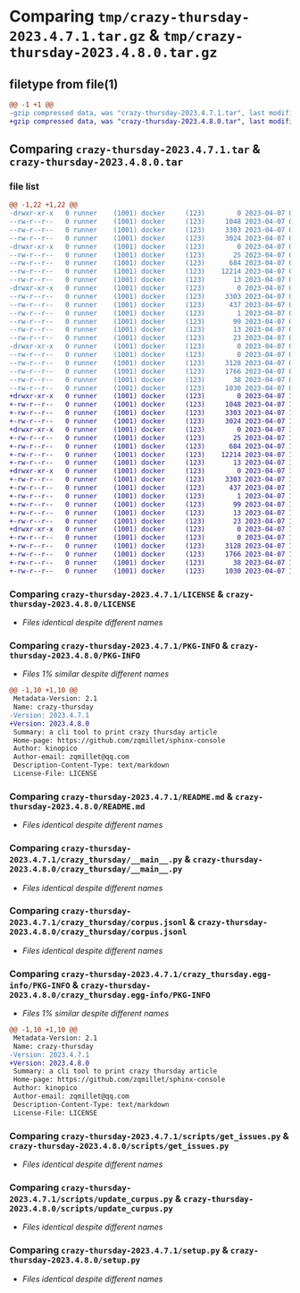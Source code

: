 # Comparing `tmp/crazy-thursday-2023.4.7.1.tar.gz` & `tmp/crazy-thursday-2023.4.8.0.tar.gz`

## filetype from file(1)

```diff
@@ -1 +1 @@
-gzip compressed data, was "crazy-thursday-2023.4.7.1.tar", last modified: Fri Apr  7 05:27:38 2023, max compression
+gzip compressed data, was "crazy-thursday-2023.4.8.0.tar", last modified: Fri Apr  7 17:27:15 2023, max compression
```

## Comparing `crazy-thursday-2023.4.7.1.tar` & `crazy-thursday-2023.4.8.0.tar`

### file list

```diff
@@ -1,22 +1,22 @@
-drwxr-xr-x   0 runner    (1001) docker     (123)        0 2023-04-07 05:27:38.213780 crazy-thursday-2023.4.7.1/
--rw-r--r--   0 runner    (1001) docker     (123)     1048 2023-04-07 05:27:25.000000 crazy-thursday-2023.4.7.1/LICENSE
--rw-r--r--   0 runner    (1001) docker     (123)     3303 2023-04-07 05:27:38.213780 crazy-thursday-2023.4.7.1/PKG-INFO
--rw-r--r--   0 runner    (1001) docker     (123)     3024 2023-04-07 05:27:25.000000 crazy-thursday-2023.4.7.1/README.md
-drwxr-xr-x   0 runner    (1001) docker     (123)        0 2023-04-07 05:27:38.209780 crazy-thursday-2023.4.7.1/crazy_thursday/
--rw-r--r--   0 runner    (1001) docker     (123)       25 2023-04-07 05:27:29.000000 crazy-thursday-2023.4.7.1/crazy_thursday/__init__.py
--rw-r--r--   0 runner    (1001) docker     (123)      684 2023-04-07 05:27:25.000000 crazy-thursday-2023.4.7.1/crazy_thursday/__main__.py
--rw-r--r--   0 runner    (1001) docker     (123)    12214 2023-04-07 05:27:29.000000 crazy-thursday-2023.4.7.1/crazy_thursday/corpus.jsonl
--rw-r--r--   0 runner    (1001) docker     (123)       13 2023-04-07 05:27:25.000000 crazy-thursday-2023.4.7.1/crazy_thursday/requirements.txt
-drwxr-xr-x   0 runner    (1001) docker     (123)        0 2023-04-07 05:27:38.209780 crazy-thursday-2023.4.7.1/crazy_thursday.egg-info/
--rw-r--r--   0 runner    (1001) docker     (123)     3303 2023-04-07 05:27:38.000000 crazy-thursday-2023.4.7.1/crazy_thursday.egg-info/PKG-INFO
--rw-r--r--   0 runner    (1001) docker     (123)      437 2023-04-07 05:27:38.000000 crazy-thursday-2023.4.7.1/crazy_thursday.egg-info/SOURCES.txt
--rw-r--r--   0 runner    (1001) docker     (123)        1 2023-04-07 05:27:38.000000 crazy-thursday-2023.4.7.1/crazy_thursday.egg-info/dependency_links.txt
--rw-r--r--   0 runner    (1001) docker     (123)       99 2023-04-07 05:27:38.000000 crazy-thursday-2023.4.7.1/crazy_thursday.egg-info/entry_points.txt
--rw-r--r--   0 runner    (1001) docker     (123)       13 2023-04-07 05:27:38.000000 crazy-thursday-2023.4.7.1/crazy_thursday.egg-info/requires.txt
--rw-r--r--   0 runner    (1001) docker     (123)       23 2023-04-07 05:27:38.000000 crazy-thursday-2023.4.7.1/crazy_thursday.egg-info/top_level.txt
-drwxr-xr-x   0 runner    (1001) docker     (123)        0 2023-04-07 05:27:38.213780 crazy-thursday-2023.4.7.1/scripts/
--rw-r--r--   0 runner    (1001) docker     (123)        0 2023-04-07 05:27:25.000000 crazy-thursday-2023.4.7.1/scripts/__init__.py
--rw-r--r--   0 runner    (1001) docker     (123)     3128 2023-04-07 05:27:25.000000 crazy-thursday-2023.4.7.1/scripts/get_issues.py
--rw-r--r--   0 runner    (1001) docker     (123)     1766 2023-04-07 05:27:25.000000 crazy-thursday-2023.4.7.1/scripts/update_curpus.py
--rw-r--r--   0 runner    (1001) docker     (123)       38 2023-04-07 05:27:38.213780 crazy-thursday-2023.4.7.1/setup.cfg
--rw-r--r--   0 runner    (1001) docker     (123)     1030 2023-04-07 05:27:25.000000 crazy-thursday-2023.4.7.1/setup.py
+drwxr-xr-x   0 runner    (1001) docker     (123)        0 2023-04-07 17:27:15.196757 crazy-thursday-2023.4.8.0/
+-rw-r--r--   0 runner    (1001) docker     (123)     1048 2023-04-07 17:26:58.000000 crazy-thursday-2023.4.8.0/LICENSE
+-rw-r--r--   0 runner    (1001) docker     (123)     3303 2023-04-07 17:27:15.196757 crazy-thursday-2023.4.8.0/PKG-INFO
+-rw-r--r--   0 runner    (1001) docker     (123)     3024 2023-04-07 17:26:58.000000 crazy-thursday-2023.4.8.0/README.md
+drwxr-xr-x   0 runner    (1001) docker     (123)        0 2023-04-07 17:27:15.192757 crazy-thursday-2023.4.8.0/crazy_thursday/
+-rw-r--r--   0 runner    (1001) docker     (123)       25 2023-04-07 17:27:04.000000 crazy-thursday-2023.4.8.0/crazy_thursday/__init__.py
+-rw-r--r--   0 runner    (1001) docker     (123)      684 2023-04-07 17:26:58.000000 crazy-thursday-2023.4.8.0/crazy_thursday/__main__.py
+-rw-r--r--   0 runner    (1001) docker     (123)    12214 2023-04-07 17:27:04.000000 crazy-thursday-2023.4.8.0/crazy_thursday/corpus.jsonl
+-rw-r--r--   0 runner    (1001) docker     (123)       13 2023-04-07 17:26:58.000000 crazy-thursday-2023.4.8.0/crazy_thursday/requirements.txt
+drwxr-xr-x   0 runner    (1001) docker     (123)        0 2023-04-07 17:27:15.192757 crazy-thursday-2023.4.8.0/crazy_thursday.egg-info/
+-rw-r--r--   0 runner    (1001) docker     (123)     3303 2023-04-07 17:27:15.000000 crazy-thursday-2023.4.8.0/crazy_thursday.egg-info/PKG-INFO
+-rw-r--r--   0 runner    (1001) docker     (123)      437 2023-04-07 17:27:15.000000 crazy-thursday-2023.4.8.0/crazy_thursday.egg-info/SOURCES.txt
+-rw-r--r--   0 runner    (1001) docker     (123)        1 2023-04-07 17:27:15.000000 crazy-thursday-2023.4.8.0/crazy_thursday.egg-info/dependency_links.txt
+-rw-r--r--   0 runner    (1001) docker     (123)       99 2023-04-07 17:27:15.000000 crazy-thursday-2023.4.8.0/crazy_thursday.egg-info/entry_points.txt
+-rw-r--r--   0 runner    (1001) docker     (123)       13 2023-04-07 17:27:15.000000 crazy-thursday-2023.4.8.0/crazy_thursday.egg-info/requires.txt
+-rw-r--r--   0 runner    (1001) docker     (123)       23 2023-04-07 17:27:15.000000 crazy-thursday-2023.4.8.0/crazy_thursday.egg-info/top_level.txt
+drwxr-xr-x   0 runner    (1001) docker     (123)        0 2023-04-07 17:27:15.196757 crazy-thursday-2023.4.8.0/scripts/
+-rw-r--r--   0 runner    (1001) docker     (123)        0 2023-04-07 17:26:58.000000 crazy-thursday-2023.4.8.0/scripts/__init__.py
+-rw-r--r--   0 runner    (1001) docker     (123)     3128 2023-04-07 17:26:58.000000 crazy-thursday-2023.4.8.0/scripts/get_issues.py
+-rw-r--r--   0 runner    (1001) docker     (123)     1766 2023-04-07 17:26:58.000000 crazy-thursday-2023.4.8.0/scripts/update_curpus.py
+-rw-r--r--   0 runner    (1001) docker     (123)       38 2023-04-07 17:27:15.196757 crazy-thursday-2023.4.8.0/setup.cfg
+-rw-r--r--   0 runner    (1001) docker     (123)     1030 2023-04-07 17:26:58.000000 crazy-thursday-2023.4.8.0/setup.py
```

### Comparing `crazy-thursday-2023.4.7.1/LICENSE` & `crazy-thursday-2023.4.8.0/LICENSE`

 * *Files identical despite different names*

### Comparing `crazy-thursday-2023.4.7.1/PKG-INFO` & `crazy-thursday-2023.4.8.0/PKG-INFO`

 * *Files 1% similar despite different names*

```diff
@@ -1,10 +1,10 @@
 Metadata-Version: 2.1
 Name: crazy-thursday
-Version: 2023.4.7.1
+Version: 2023.4.8.0
 Summary: a cli tool to print crazy thursday article
 Home-page: https://github.com/zqmillet/sphinx-console
 Author: kinopico
 Author-email: zqmillet@qq.com
 Description-Content-Type: text/markdown
 License-File: LICENSE
```

### Comparing `crazy-thursday-2023.4.7.1/README.md` & `crazy-thursday-2023.4.8.0/README.md`

 * *Files identical despite different names*

### Comparing `crazy-thursday-2023.4.7.1/crazy_thursday/__main__.py` & `crazy-thursday-2023.4.8.0/crazy_thursday/__main__.py`

 * *Files identical despite different names*

### Comparing `crazy-thursday-2023.4.7.1/crazy_thursday/corpus.jsonl` & `crazy-thursday-2023.4.8.0/crazy_thursday/corpus.jsonl`

 * *Files identical despite different names*

### Comparing `crazy-thursday-2023.4.7.1/crazy_thursday.egg-info/PKG-INFO` & `crazy-thursday-2023.4.8.0/crazy_thursday.egg-info/PKG-INFO`

 * *Files 1% similar despite different names*

```diff
@@ -1,10 +1,10 @@
 Metadata-Version: 2.1
 Name: crazy-thursday
-Version: 2023.4.7.1
+Version: 2023.4.8.0
 Summary: a cli tool to print crazy thursday article
 Home-page: https://github.com/zqmillet/sphinx-console
 Author: kinopico
 Author-email: zqmillet@qq.com
 Description-Content-Type: text/markdown
 License-File: LICENSE
```

### Comparing `crazy-thursday-2023.4.7.1/scripts/get_issues.py` & `crazy-thursday-2023.4.8.0/scripts/get_issues.py`

 * *Files identical despite different names*

### Comparing `crazy-thursday-2023.4.7.1/scripts/update_curpus.py` & `crazy-thursday-2023.4.8.0/scripts/update_curpus.py`

 * *Files identical despite different names*

### Comparing `crazy-thursday-2023.4.7.1/setup.py` & `crazy-thursday-2023.4.8.0/setup.py`

 * *Files identical despite different names*


